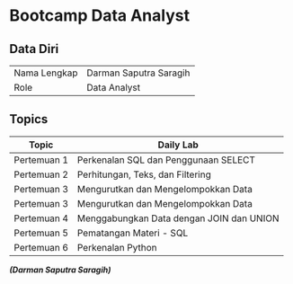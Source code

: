 # Bootcamp Data Analyst

## Data Diri
|  |  |
|--|--|
| Nama Lengkap | Darman Saputra Saragih |
| Role | Data Analyst |

## Topics

| Topic | Daily Lab |
|--|--|
| Pertemuan 1  | Perkenalan SQL dan Penggunaan SELECT |
| Pertemuan 2  | Perhitungan, Teks, dan Filtering |
| Pertemuan 3  | Mengurutkan dan Mengelompokkan Data |
| Pertemuan 3  | Mengurutkan dan Mengelompokkan Data |
| Pertemuan 4  | Menggabungkan Data dengan JOIN dan UNION |
| Pertemuan 5  | Pematangan Materi - SQL |
| Pertemuan 6  | Perkenalan Python |

***(Darman Saputra Saragih)***
